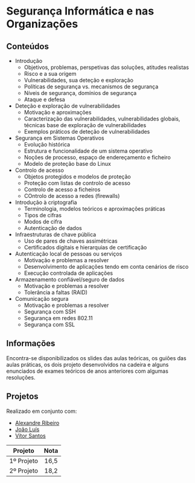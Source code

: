 # Segurança Informática e nas Organizações

## Conteúdos

- Introdução
    - Objetivos, problemas, perspetivas das soluções, atitudes realistas
    - Risco e a sua origem
    - Vulnerabilidades, sua deteção e exploração
    - Políticas de segurança vs. mecanismos de segurança
    - Níveis de segurança, domínios de segurança
    - Ataque e defesa
- Deteção e exploração de vulnerabilidades
    - Motivação e aproximações
    - Caracterização das vulnerabilidades, vulnerabilidades globais, técnicas base de exploração de vulnerabilidades
    - Exemplos práticos de deteção de vulnerabilidades
- Segurança em Sistemas Operativos
    - Evolução histórica
    - Estrutura e funcionalidade de um sistema operativo
    - Noções de processo, espaço de endereçamento e ficheiro
    - Modelo de proteção base do Linux
- Controlo de acesso
    - Objetos protegidos e modelos de proteção
    - Proteção com listas de controlo de acesso
    - Controlo de acesso a ficheiros
    - COntrolo de acesso a redes (firewalls)
- Introdução à criptografia
    - Terminologia, modelos teóricos e aproximações práticas
    - Tipos de cifras
    - Modos de cifra
    - Autenticação de dados
- Infraestruturas de chave pública
    - Uso de pares de chaves assimétricas
    - Certificados digitais e hierarquias de certificação
- Autenticação local de pessoas ou serviços
    - Motivação e problemas a resolver
    - Desenvolvimento de aplicações tendo em conta cenários de risco
    - Execução controlada de aplicações
- Armazenamento confiável/seguro de dados
    - Motivação e problemas a resolver
    - Tolerância a faltas (RAID)
- Comunicação segura
    - Motivação e problemas a resolver
    - Segurança com SSH
    - Segurança em redes 802.11
    - Segurança com SSL

## Informações 

Encontra-se disponibilizados os slides das aulas teóricas, os guiões das aulas práticas, os dois projeto desenvolvidos na cadeira e alguns enunciados de exames teóricos de anos anteriores com algumas resoluções.

## Projetos

Realizado em conjunto com:
- [Alexandre Ribeiro](https://github.com/Sytuz)
- [João Luís](https://github.com/jnluis)
- [Vítor Santos](https://github.com/VicS18)

| Projeto | Nota |
| :---: | :---: |
| 1º Projeto | 16,5 |
| 2º Projeto | 18,2 |